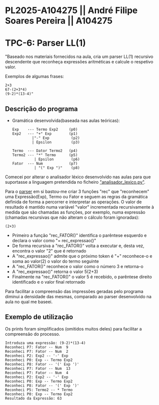 # PL2025-A104275 || André Filipe Soares Pereira || A104275
# TPC-6: Parser LL(1)

"Baseado nos materiais fornecidos na aula, cria um parser LL(1) recursivo descendente que reconheça expressões aritméticas e calcule o respetivo valor.

Exemplos de algumas frases:
```
2+3
67-(2+3*4)
(9-2)*(13-4)"
```

## Descrição do programa

- Gramática desenvolvida(baseada nas aulas teóricas):
  ```
  Exp    --- Termo Exp2     (p0)
  Exp2   --- "+" Exp        (p1)
           |"-" Exp          (p2)
           | Epsilon         (p3)
  
  Termo  --- Dator Termo2   (p4)
  Termo2 --- "*" Termo      (p5)
            | Epsilon        (p6)
  Fator  --- Num            (p7)
            | "(" Exp ")"    (p8)
  ```

Comecei por alterar o analisador léxico desenvolvido nas aulas para que suportasse a linguagem pretendida no ficheiro ["analisador_lexico.py"](https://github.com/AndrePereira123/PL2025-A104275/blob/main/TPC6/analisador_lexico.py).

Para o [parser](https://github.com/AndrePereira123/PL2025-A104275/blob/main/TPC6/parser%20LL(1).py) em si bastou-me criar 3 funções "rec" que "reconhecem" uma Expressão(Exp), Termo ou Fator e seguem as regras da gramática definida de forma a percorrer e interpretar as operações. O valor de resultado é mantido numa variável "valor" incrementada recursivamente à medida que são chamadas as funções, por exemplo, numa expressão (chamadas recursivas que não alteram o cálculo foram ignoradas): 
 
 ```(2+3)```
 
 - Primeiro a função "rec_FATOR()" identifica o parêntese esquerdo e declara o valor como "= rec_expressao()"
 - De forma recursiva a "rec_FATOR()" volta a executar e, desta vez, encontra o valor "2" que é retornado
 - A "rec_expressao()" admite que o próximo token é "+" reconhece-o e soma ao valor(2) o valor do termo seguinte
 - A "rec_FATOR()" reconhece o valor como o número 3 e retorna-o
 - A "rec_expressao()" retorna o valor 5(2+3)
 - Finalmente na "rec_FATOR()" o valor 5 é recebido, o parêntese direito identificado e o valor final retornado

Para facilitar a compreensão das impressões geradas pelo programa diminui a densidade das mesmas, comparado ao parser desenvolvido na aula no qual me baseei.

## Exemplo de utilização
Os prints foram simplificados (omitidos muitos deles) para facilitar a compreensão do processo.
```
Introduza uma expressão: (9-2)*(13-4)
Reconheci P7: Fator -- Num  9
Reconheci P7: Fator -- Num  2
Reconheci P2: Exp2 -- '-' Exp
Reconheci P0: Exp -- Termo Exp2
Reconheci P8: Fator -- '(' Exp ')'
Reconheci P7: Fator -- Num  13
Reconheci P7: Fator -- Num  4
Reconheci P2: Exp2 -- '-' Exp
Reconheci P0: Exp -- Termo Exp2
Reconheci P8: Fator -- '(' Exp ')'
Reconheci P5: Termo2 -- * Termo
Reconheci P0: Exp -- Termo Exp2
Resultado da Expressão: 63
```
